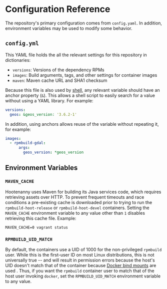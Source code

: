 # Configuration Reference

The repository's primary configuration comes from `config.yaml`.  In addition, environment variables may be used to modify some behavior.

## `config.yml`

This YAML file holds the all the relevant settings for this repository in dictionaries:

* `versions`: Versions of the dependency RPMs
* `images`: Build arguments, tags, and other settings for container images
* `maven`: Maven cache URL and SHA1 checksum

Because this file is also used by [shell](../shell), any relevant variable should have an anchor property (`&`).  This allows a shell script to easily search for a value without using a YAML library.  For example:

```yaml
versions:
  geos: &geos_version: '3.6.2-1'
```

In addition, using anchors allows reuse of the variable without repeating it, for example:

```yaml
images:
  - rpmbuild-gdal:
      args:
        geos_version: *geos_version
```

## Environment Variables

### `MAVEN_CACHE`

Hootenanny uses Maven for building its Java services code, which requires retrieving assets over HTTP.  To prevent frequent timeouts and race conditions a pre-existing cache is downloaded prior to trying to run the `rpmbuild-hoot-release` or `rpmbuild-hoot-devel` containers.   Setting the `MAVEN_CACHE` environment variable to any value other than `1` disables retrieving this cache file.  Example:

```
MAVEN_CACHE=0 vagrant status
```

### `RPMBUILD_UID_MATCH`

By default, the containers use a UID of 1000 for the non-privileged `rpmbuild` user.  While this is the first-user ID on most Linux distributions, this is not universally true -- and will result in permission errors because the host's UID doesn't match that of the container because [Docker bind mounts](https://docs.docker.com/storage/bind-mounts/) are used .  Thus, if you want the `rpmbuild` container user to match that of the host user invoking `docker`, set the `RPMBUILD_UID_MATCH` environment variable to any value.
